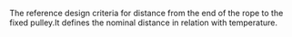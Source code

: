 The reference design criteria for distance from the end of the rope to the fixed pulley.It defines the nominal distance in relation with temperature.
